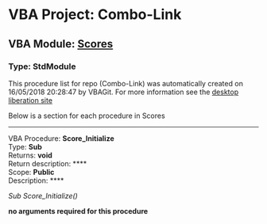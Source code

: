 # VBA Project: **Combo-Link**
## VBA Module: **[Scores](/scripts/Scores.vba "source is here")**
### Type: StdModule  

This procedure list for repo (Combo-Link) was automatically created on 16/05/2018 20:28:47 by VBAGit.
For more information see the [desktop liberation site](http://ramblings.mcpher.com/Home/excelquirks/drivesdk/gettinggithubready "desktop liberation")

Below is a section for each procedure in Scores

---
VBA Procedure: **Score_Initialize**  
Type: **Sub**  
Returns: **void**  
Return description: ****  
Scope: **Public**  
Description: ****  

*Sub Score_Initialize()*  

**no arguments required for this procedure**
